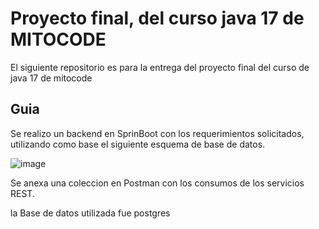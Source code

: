 # Proyecto final, del curso java 17 de MITOCODE

El siguiente repositorio es para la entrega del proyecto final del curso de java 17 de mitocode

## Guia

Se realizo un backend en SprinBoot con los requerimientos solicitados, utilizando como base el siguiente esquema de base de datos.

![image](https://github.com/jpcamilo/Proy-final-mito-fullStack/assets/24613891/9e8191f2-9383-4cba-a3b2-d64507391c75)


Se anexa una coleccion en Postman con los consumos de los servicios REST.

la Base de datos utilizada fue postgres
